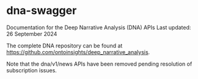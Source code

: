 # dna-swagger
Documentation for the Deep Narrative Analysis (DNA) APIs
Last updated: 26 September 2024

The complete DNA repository can be found at https://github.com/ontoinsights/deep_narrative_analysis.

Note that the dna/v1/news APIs have been removed pending resolution of subscription issues.

